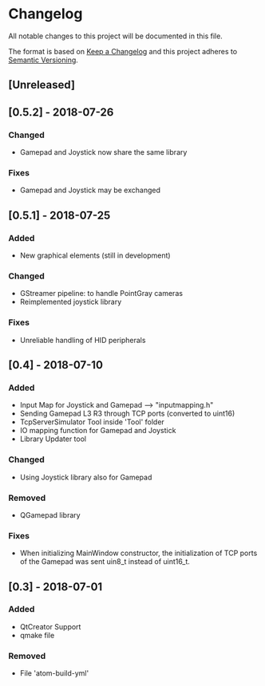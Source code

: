 # Changelog
All notable changes to this project will be documented in this file.

The format is based on [Keep a Changelog](https://keepachangelog.com/en/1.0.0/)
and this project adheres to [Semantic Versioning](https://semver.org/spec/v2.0.0.html).

## [Unreleased]

## [0.5.2] - 2018-07-26
### Changed
- Gamepad and Joystick now share the same library

### Fixes
- Gamepad and Joystick may be exchanged

## [0.5.1] - 2018-07-25
### Added
- New graphical elements (still in development)

### Changed
- GStreamer pipeline: to handle PointGray cameras
- Reimplemented joystick library

### Fixes
- Unreliable handling of HID peripherals

## [0.4] - 2018-07-10
### Added
- Input Map for Joystick and Gamepad --> "inputmapping.h"
- Sending Gamepad L3 R3 through TCP ports (converted to uint16)
- TcpServerSimulator Tool inside 'Tool' folder
- IO mapping function for Gamepad and Joystick
- Library Updater tool

### Changed
- Using Joystick library also for Gamepad

### Removed
- QGamepad library

### Fixes
- When initializing MainWindow constructor, the initialization of TCP ports of the Gamepad
	was sent uin8_t instead of uint16_t.

## [0.3] - 2018-07-01
### Added
- QtCreator Support
- qmake file

### Removed
- File 'atom-build-yml'
